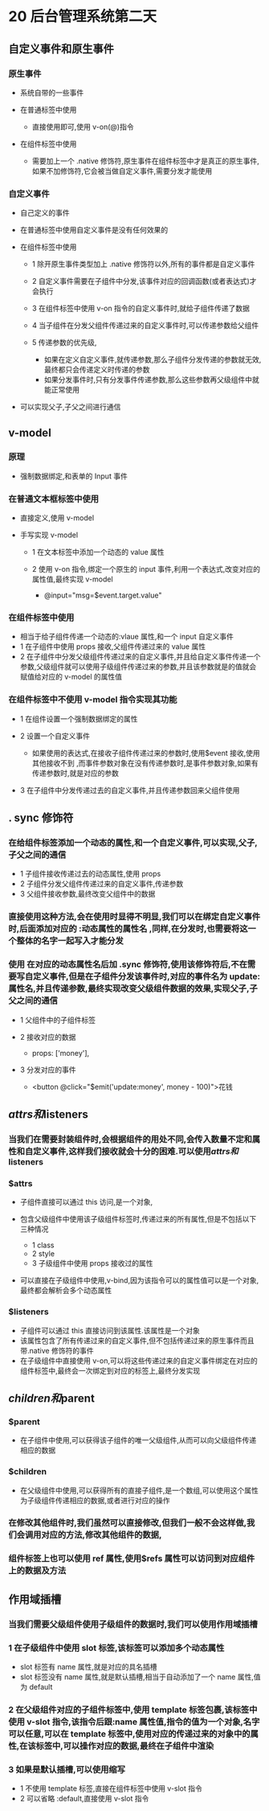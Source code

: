 # 20 后台管理系统第二天

## 自定义事件和原生事件

### 原生事件

- 系统自带的一些事件
- 在普通标签中使用

  - 直接使用即可,使用 v-on(@)指令

- 在组件标签中使用

  - 需要加上一个 .native 修饰符,原生事件在组件标签中才是真正的原生事件,如果不加修饰符,它会被当做自定义事件,需要分发才能使用

### 自定义事件

- 自己定义的事件
- 在普通标签中使用自定义事件是没有任何效果的
- 在组件标签中使用

  - 1 除开原生事件类型加上 .native 修饰符以外,所有的事件都是自定义事件
  - 2 自定义事件需要在子组件中分发,该事件对应的回调函数(或者表达式)才会执行
  - 3 在组件标签中使用 v-on 指令的自定义事件时,就给子组件传递了数据
  - 4 当子组件在分发父组件传递过来的自定义事件时,可以传递参数给父组件
  - 5 传递参数的优先级,

    - 如果在定义自定义事件,就传递参数,那么子组件分发传递的参数就无效,最终都只会传递定义时传递的参数
    - 如果分发事件时,只有分发事件传递参数,那么这些参数再父级组件中就能正常使用

- 可以实现父子,子父之间进行通信

## v-model

### 原理

- 强制数据绑定,和表单的 Input 事件

### 在普通文本框标签中使用

- 直接定义,使用 v-model
- 手写实现 v-model

  - 1 在文本标签中添加一个动态的 value 属性
  - 2 使用 v-on 指令,绑定一个原生的 input 事件,利用一个表达式,改变对应的属性值,最终实现 v-model

    - @input="msg=\$event.target.value"

### 在组件标签中使用

- 相当于给子组件传递一个动态的:vlaue 属性,和一个 input 自定义事件
- 1 在子组件中使用 props 接收,父组件传递过来的 value 属性
- 2 在子组件中分发父级组件传递过来的自定义事件,并且给自定义事件传递一个参数,父级组件就可以使用子级组件传递过来的参数,并且该参数就是的值就会赋值给对应的 v-model 的属性值

### 在组件标签中不使用 v-model 指令实现其功能

- 1 在组件设置一个强制数据绑定的属性
- 2 设置一个自定义事件

  - 如果使用的表达式,在接收子组件传递过来的参数时,使用\$event 接收,使用其他接收不到 ,而事件参数对象在没有传递参数时,是事件参数对象,如果有传递参数时,就是对应的参数

- 3 在子组件中分发传递过去的自定义事件,并且传递参数回来父组件使用

## . sync 修饰符

### 在给组件标签添加一个动态的属性,和一个自定义事件,可以实现,父子,子父之间的通信

- 1 子组件接收传递过去的动态属性,使用 props
- 2 子组件分发父组件传递过来的自定义事件,传递参数
- 3 父组件接收参数,最终改变父组件中的数据

### 直接使用这种方法,会在使用时显得不明显,我们可以在绑定自定义事件时,后面添加对应的 :动态属性的属性名 ,同样,在分发时,也需要将这一个整体的名字一起写入才能分发

### 使用 在对应的动态属性名后加 .sync 修饰符,使用该修饰符后,不在需要写自定义事件,但是在子组件分发该事件时,对应的事件名为 update:属性名,并且传递参数,最终实现改变父级组件数据的效果,实现父子,子父之间的通信

- 1 父组件中的子组件标签 <Child :money.sync="total" />
- 2 接收对应的数据

  - props: ['money'],

- 3 分发对应的事件

  - <button @click="\$emit('update:money', money - 100)">花钱</button>

## $attrs和$listeners

### 当我们在需要封装组件时,会根据组件的用处不同,会传入数量不定和属性和自定义事件,这样我们接收就会十分的困难.可以使用$attrs和$listeners

### \$attrs

- 子组件直接可以通过 this 访问,是一个对象,
- 包含父级组件中使用该子级组件标签时,传递过来的所有属性,但是不包括以下三种情况

  - 1 class
  - 2 style
  - 3 子级组件中使用 props 接收过的属性

- 可以直接在子级组件中使用,v-bind,因为该指令可以的属性值可以是一个对象,最终都会解析会多个动态属性

### \$listeners

- 子组件可以通过 this 直接访问到该属性.该属性是一个对象
- 该属性包含了所有传递过来的自定义事件,但不包括传递过来的原生事件而且带.native 修饰符的事件
- 在子级组件中直接使用 v-on,可以将这些传递过来的自定义事件绑定在对应的组件标签中,最终会一次绑定到对应的标签上,最终分发实现

## $children和$parent

### \$parent

- 在子组件中使用,可以获得该子组件的唯一父级组件,从而可以向父级组件传递相应的数据

### \$children

- 在父级组件中使用,可以获得所有的直接子组件,是一个数组,可以使用这个属性为子级组件传递相应的数据,或者进行对应的操作

### 在修改其他组件时,我们虽然可以直接修改,但我们一般不会这样做,我们会调用对应的方法,修改其他组件的数据,

### 组件标签上也可以使用 ref 属性,使用\$refs 属性可以访问到对应组件上的数据及方法

## 作用域插槽

### 当我们需要父级组件使用子级组件的数据时,我们可以使用作用域插槽

### 1 在子级组件中使用 slot 标签,该标签可以添加多个动态属性

- slot 标签有 name 属性,就是对应的具名插槽
- slot 标签没有 name 属性,就是默认插槽,相当于自动添加了一个 name 属性,值为 default

### 2 在父级组件对应的子组件标签中,使用 template 标签包裹,该标签中使用 v-slot 指令,该指令后跟:name 属性值,指令的值为一个对象,名字可以任意,可以在 template 标签中,使用对应的传递过来的对象中的属性,在该标签中,可以操作对应的数据,最终在子组件中渲染

### 3 如果是默认插槽,可以使用缩写

- 1 不使用 template 标签,直接在组件标签中使用 v-slot 指令
- 2 可以省略 :default,直接使用 v-slot 指令
